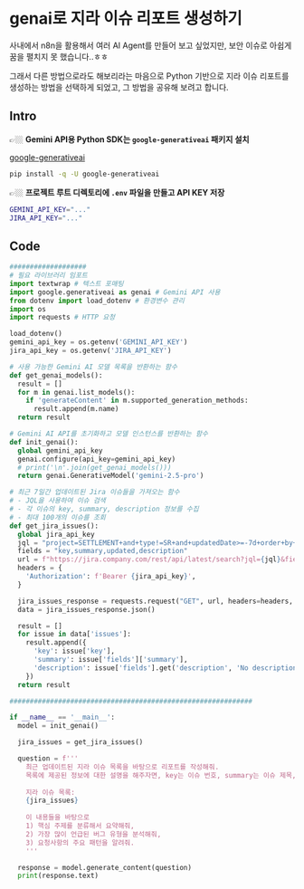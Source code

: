 # genai로 지라 이슈 리포트 생성하기

사내에서 n8n을 활용해서 여러 AI Agent를 만들어 보고 싶었지만, 보안 이슈로 아쉽게 꿈을 펼치지 못 했습니다..ㅎㅎ

그래서 다른 방법으로라도 해보리라는 마음으로 Python 기반으로 지라 이슈 리포트를 생성하는 방법을 선택하게 되었고, 그 방법을 공유해 보려고 합니다.

## Intro

👉🏼 **Gemini API용 Python SDK는 `google-generativeai` 패키지 설치**

[google-generativeai](https://pypi.org/project/google-generativeai/)

```bash
pip install -q -U google-generativeai
```

👉🏼 **프로젝트 루트 디렉토리에 `.env` 파일을 만들고 API KEY 저장** 

```bash
GEMINI_API_KEY="..."
JIRA_API_KEY="..."
```

## Code

```python
###################
# 필요 라이브러리 임포트
import textwrap # 텍스트 포매팅
import google.generativeai as genai # Gemini API 사용
from dotenv import load_dotenv # 환경변수 관리
import os
import requests # HTTP 요청

load_dotenv()
gemini_api_key = os.getenv('GEMINI_API_KEY')
jira_api_key = os.getenv('JIRA_API_KEY')

# 사용 가능한 Gemini AI 모델 목록을 반환하는 함수
def get_genai_models():
  result = []
  for m in genai.list_models():
    if 'generateContent' in m.supported_generation_methods:
      result.append(m.name)
  return result

# Gemini AI API를 초기화하고 모델 인스턴스를 반환하는 함수
def init_genai():
  global gemini_api_key
  genai.configure(api_key=gemini_api_key)
  # print('\n'.join(get_genai_models()))
  return genai.GenerativeModel('gemini-2.5-pro')

# 최근 7일간 업데이트된 Jira 이슈들을 가져오는 함수
# - JQL을 사용하여 이슈 검색
# - 각 이슈의 key, summary, description 정보를 수집
# - 최대 100개의 이슈를 조회
def get_jira_issues():
  global jira_api_key
  jql = "project=SETTLEMENT+and+type!=SR+and+updatedDate>=-7d+order+by+updatedDate+desc"
  fields = "key,summary,updated,description"
  url = f"https://jira.company.com/rest/api/latest/search?jql={jql}&fields={fields}&maxResults=100"
  headers = {
    'Authorization': f'Bearer {jira_api_key}',
  }

  jira_issues_response = requests.request("GET", url, headers=headers, data={})
  data = jira_issues_response.json()

  result = []
  for issue in data['issues']:
    result.append({
      'key': issue['key'],
      'summary': issue['fields']['summary'],
      'description': issue['fields'].get('description', 'No description provided')
    })
  return result

############################################################

if __name__ == '__main__':
  model = init_genai()

  jira_issues = get_jira_issues()

  question = f'''
    최근 업데이트된 지라 이슈 목록을 바탕으로 리포트를 작성해줘.
    목록에 제공된 정보에 대한 설명을 해주자면, key는 이슈 번호, summary는 이슈 제목, description은 이슈 설명이야.
  
    지라 이슈 목록:
    {jira_issues}
    
    이 내용들을 바탕으로
    1) 핵심 주제를 분류해서 요약해줘,
    2) 가장 많이 언급된 버그 유형을 분석해줘,
    3) 요청사항의 주요 패턴을 알려줘.
    '''

  response = model.generate_content(question)
  print(response.text)
```




